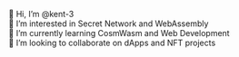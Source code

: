 👋 Hi, I’m @kent-3 \
👀 I’m interested in Secret Network and WebAssembly \
🌱 I’m currently learning CosmWasm and Web Development \
🤝 I’m looking to collaborate on dApps and NFT projects
<!-- 📫 How to reach me:  -->

<!---
kent-3/kent-3 is a ✨ special ✨ repository because its `README.md` (this file) appears on your GitHub profile.
You can click the Preview link to take a look at your changes.
--->
